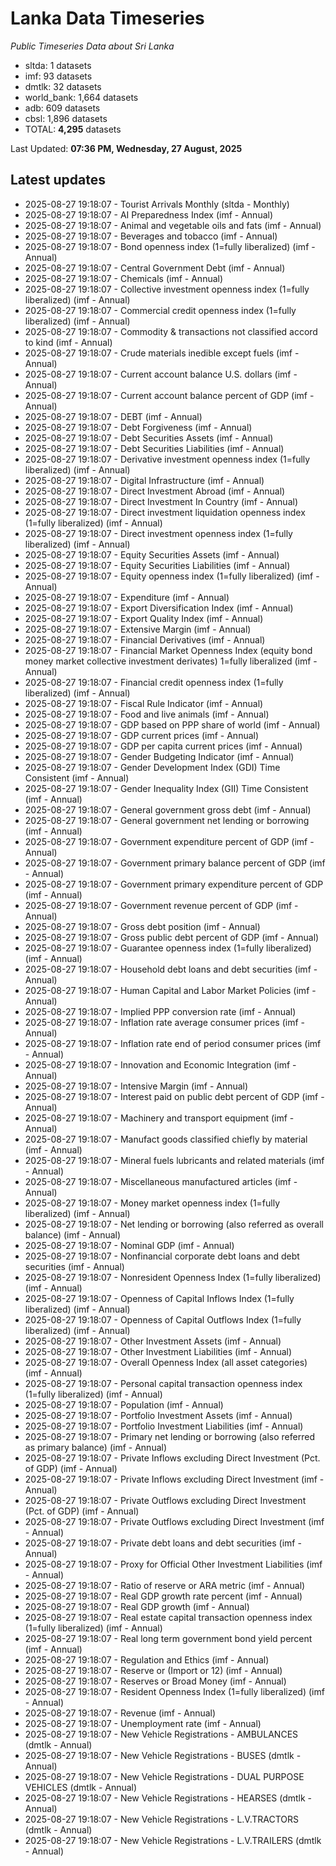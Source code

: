 # Lanka Data Timeseries
*Public Timeseries Data about Sri Lanka*

* sltda: 1 datasets
* imf: 93 datasets
* dmtlk: 32 datasets
* world_bank: 1,664 datasets
* adb: 609 datasets
* cbsl: 1,896 datasets
* TOTAL: **4,295** datasets

Last Updated: **07:36 PM, Wednesday, 27 August, 2025**

## Latest updates

* 2025-08-27 19:18:07 - Tourist Arrivals Monthly (sltda - Monthly)
* 2025-08-27 19:18:07 - AI Preparedness Index (imf - Annual)
* 2025-08-27 19:18:07 - Animal and vegetable oils and fats (imf - Annual)
* 2025-08-27 19:18:07 - Beverages and tobacco (imf - Annual)
* 2025-08-27 19:18:07 - Bond openness index (1=fully liberalized) (imf - Annual)
* 2025-08-27 19:18:07 - Central Government Debt (imf - Annual)
* 2025-08-27 19:18:07 - Chemicals (imf - Annual)
* 2025-08-27 19:18:07 - Collective investment openness index (1=fully liberalized) (imf - Annual)
* 2025-08-27 19:18:07 - Commercial credit openness index (1=fully liberalized) (imf - Annual)
* 2025-08-27 19:18:07 - Commodity & transactions not classified accord to kind (imf - Annual)
* 2025-08-27 19:18:07 - Crude materials inedible except fuels (imf - Annual)
* 2025-08-27 19:18:07 - Current account balance U.S. dollars (imf - Annual)
* 2025-08-27 19:18:07 - Current account balance percent of GDP (imf - Annual)
* 2025-08-27 19:18:07 - DEBT (imf - Annual)
* 2025-08-27 19:18:07 - Debt Forgiveness (imf - Annual)
* 2025-08-27 19:18:07 - Debt Securities Assets (imf - Annual)
* 2025-08-27 19:18:07 - Debt Securities Liabilities (imf - Annual)
* 2025-08-27 19:18:07 - Derivative investment openness index (1=fully liberalized) (imf - Annual)
* 2025-08-27 19:18:07 - Digital Infrastructure (imf - Annual)
* 2025-08-27 19:18:07 - Direct Investment Abroad (imf - Annual)
* 2025-08-27 19:18:07 - Direct Investment In Country (imf - Annual)
* 2025-08-27 19:18:07 - Direct investment liquidation openness index (1=fully liberalized) (imf - Annual)
* 2025-08-27 19:18:07 - Direct investment openness index (1=fully liberalized) (imf - Annual)
* 2025-08-27 19:18:07 - Equity Securities Assets (imf - Annual)
* 2025-08-27 19:18:07 - Equity Securities Liabilities (imf - Annual)
* 2025-08-27 19:18:07 - Equity openness index (1=fully liberalized) (imf - Annual)
* 2025-08-27 19:18:07 - Expenditure (imf - Annual)
* 2025-08-27 19:18:07 - Export Diversification Index (imf - Annual)
* 2025-08-27 19:18:07 - Export Quality Index (imf - Annual)
* 2025-08-27 19:18:07 - Extensive Margin (imf - Annual)
* 2025-08-27 19:18:07 - Financial Derivatives (imf - Annual)
* 2025-08-27 19:18:07 - Financial Market Openness Index (equity bond money market collective investment derivates) 1=fully liberalized (imf - Annual)
* 2025-08-27 19:18:07 - Financial credit openness index (1=fully liberalized) (imf - Annual)
* 2025-08-27 19:18:07 - Fiscal Rule Indicator (imf - Annual)
* 2025-08-27 19:18:07 - Food and live animals (imf - Annual)
* 2025-08-27 19:18:07 - GDP based on PPP share of world (imf - Annual)
* 2025-08-27 19:18:07 - GDP current prices (imf - Annual)
* 2025-08-27 19:18:07 - GDP per capita current prices (imf - Annual)
* 2025-08-27 19:18:07 - Gender Budgeting Indicator (imf - Annual)
* 2025-08-27 19:18:07 - Gender Development Index (GDI) Time Consistent (imf - Annual)
* 2025-08-27 19:18:07 - Gender Inequality Index (GII) Time Consistent (imf - Annual)
* 2025-08-27 19:18:07 - General government gross debt (imf - Annual)
* 2025-08-27 19:18:07 - General government net lending or borrowing (imf - Annual)
* 2025-08-27 19:18:07 - Government expenditure percent of GDP (imf - Annual)
* 2025-08-27 19:18:07 - Government primary balance percent of GDP (imf - Annual)
* 2025-08-27 19:18:07 - Government primary expenditure percent of GDP (imf - Annual)
* 2025-08-27 19:18:07 - Government revenue percent of GDP (imf - Annual)
* 2025-08-27 19:18:07 - Gross debt position (imf - Annual)
* 2025-08-27 19:18:07 - Gross public debt percent of GDP (imf - Annual)
* 2025-08-27 19:18:07 - Guarantee openness index (1=fully liberalized) (imf - Annual)
* 2025-08-27 19:18:07 - Household debt loans and debt securities (imf - Annual)
* 2025-08-27 19:18:07 - Human Capital and Labor Market Policies (imf - Annual)
* 2025-08-27 19:18:07 - Implied PPP conversion rate (imf - Annual)
* 2025-08-27 19:18:07 - Inflation rate average consumer prices (imf - Annual)
* 2025-08-27 19:18:07 - Inflation rate end of period consumer prices (imf - Annual)
* 2025-08-27 19:18:07 - Innovation and Economic Integration (imf - Annual)
* 2025-08-27 19:18:07 - Intensive Margin (imf - Annual)
* 2025-08-27 19:18:07 - Interest paid on public debt percent of GDP (imf - Annual)
* 2025-08-27 19:18:07 - Machinery and transport equipment (imf - Annual)
* 2025-08-27 19:18:07 - Manufact goods classified chiefly by material (imf - Annual)
* 2025-08-27 19:18:07 - Mineral fuels lubricants and related materials (imf - Annual)
* 2025-08-27 19:18:07 - Miscellaneous manufactured articles (imf - Annual)
* 2025-08-27 19:18:07 - Money market openness index (1=fully liberalized) (imf - Annual)
* 2025-08-27 19:18:07 - Net lending or borrowing (also referred as overall balance) (imf - Annual)
* 2025-08-27 19:18:07 - Nominal GDP (imf - Annual)
* 2025-08-27 19:18:07 - Nonfinancial corporate debt loans and debt securities (imf - Annual)
* 2025-08-27 19:18:07 - Nonresident Openness Index (1=fully liberalized) (imf - Annual)
* 2025-08-27 19:18:07 - Openness of Capital Inflows Index (1=fully liberalized) (imf - Annual)
* 2025-08-27 19:18:07 - Openness of Capital Outflows Index (1=fully liberalized) (imf - Annual)
* 2025-08-27 19:18:07 - Other Investment Assets (imf - Annual)
* 2025-08-27 19:18:07 - Other Investment Liabilities (imf - Annual)
* 2025-08-27 19:18:07 - Overall Openness Index (all asset categories) (imf - Annual)
* 2025-08-27 19:18:07 - Personal capital transaction openness index (1=fully liberalized) (imf - Annual)
* 2025-08-27 19:18:07 - Population (imf - Annual)
* 2025-08-27 19:18:07 - Portfolio Investment Assets (imf - Annual)
* 2025-08-27 19:18:07 - Portfolio Investment Liabilities (imf - Annual)
* 2025-08-27 19:18:07 - Primary net lending or borrowing (also referred as primary balance) (imf - Annual)
* 2025-08-27 19:18:07 - Private Inflows excluding Direct Investment (Pct. of GDP) (imf - Annual)
* 2025-08-27 19:18:07 - Private Inflows excluding Direct Investment (imf - Annual)
* 2025-08-27 19:18:07 - Private Outflows excluding Direct Investment (Pct. of GDP) (imf - Annual)
* 2025-08-27 19:18:07 - Private Outflows excluding Direct Investment (imf - Annual)
* 2025-08-27 19:18:07 - Private debt loans and debt securities (imf - Annual)
* 2025-08-27 19:18:07 - Proxy for Official Other Investment Liabilities (imf - Annual)
* 2025-08-27 19:18:07 - Ratio of reserve or ARA metric (imf - Annual)
* 2025-08-27 19:18:07 - Real GDP growth rate percent (imf - Annual)
* 2025-08-27 19:18:07 - Real GDP growth (imf - Annual)
* 2025-08-27 19:18:07 - Real estate capital transaction openness index (1=fully liberalized) (imf - Annual)
* 2025-08-27 19:18:07 - Real long term government bond yield percent (imf - Annual)
* 2025-08-27 19:18:07 - Regulation and Ethics (imf - Annual)
* 2025-08-27 19:18:07 - Reserve or (Import or 12) (imf - Annual)
* 2025-08-27 19:18:07 - Reserves or Broad Money (imf - Annual)
* 2025-08-27 19:18:07 - Resident Openness Index (1=fully liberalized) (imf - Annual)
* 2025-08-27 19:18:07 - Revenue (imf - Annual)
* 2025-08-27 19:18:07 - Unemployment rate (imf - Annual)
* 2025-08-27 19:18:07 - New Vehicle Registrations - AMBULANCES (dmtlk - Annual)
* 2025-08-27 19:18:07 - New Vehicle Registrations - BUSES (dmtlk - Annual)
* 2025-08-27 19:18:07 - New Vehicle Registrations - DUAL PURPOSE VEHICLES (dmtlk - Annual)
* 2025-08-27 19:18:07 - New Vehicle Registrations - HEARSES (dmtlk - Annual)
* 2025-08-27 19:18:07 - New Vehicle Registrations - L.V.TRACTORS (dmtlk - Annual)
* 2025-08-27 19:18:07 - New Vehicle Registrations - L.V.TRAILERS (dmtlk - Annual)